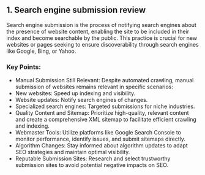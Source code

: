## 1. Search engine submission review
Search engine submission is the process of notifying search engines about the presence of website content, 
enabling the site to be included in their index and become searchable by the public. 
This practice is crucial for new websites or pages seeking to ensure discoverability through search engines like Google, Bing, or Yahoo.

### Key Points:
- Manual Submission Still Relevant: Despite automated crawling, manual submission of websites remains relevant in specific scenarios:
- New websites: Speed up indexing and visibility.
- Website updates: Notify search engines of changes.
- Specialized search engines: Targeted submissions for niche industries.
- Quality Content and Sitemap: Prioritize high-quality, relevant content and create a comprehensive XML sitemap to facilitate efficient crawling and indexing.
- Webmaster Tools: Utilize platforms like Google Search Console to monitor performance, identify issues, and submit sitemaps directly.
- Algorithm Changes: Stay informed about algorithm updates to adapt SEO strategies and maintain optimal visibility.
- Reputable Submission Sites: Research and select trustworthy submission sites to avoid potential negative impacts on SEO.
